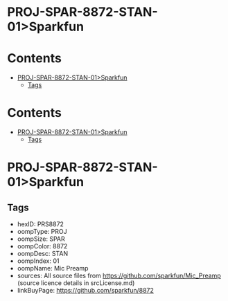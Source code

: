 
PROJ-SPAR-8872-STAN-01>Sparkfun
===============================

Contents
========

* [PROJ-SPAR-8872-STAN-01>Sparkfun](#proj-spar-8872-stan-01sparkfun)
	* [Tags](#tags)

Contents
========

* [PROJ-SPAR-8872-STAN-01>Sparkfun](#proj-spar-8872-stan-01sparkfun)
	* [Tags](#tags)

# PROJ-SPAR-8872-STAN-01>Sparkfun

## Tags

- hexID: PRS8872
- oompType: PROJ
- oompSize: SPAR
- oompColor: 8872
- oompDesc: STAN
- oompIndex: 01
- oompName: Mic Preamp
- sources: All source files from https://github.com/sparkfun/Mic_Preamp (source licence details in srcLicense.md)
- linkBuyPage: https://github.com/sparkfun/8872
